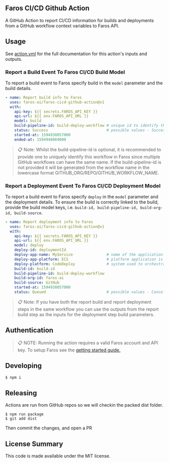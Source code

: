 ## Faros CI/CD Github Action

A GitHub Action to report CI/CD information for builds and deployments from a GitHub workflow
context variables to Faros API.

## Usage

See [action.yml](action.yml) for the full documentation for this action's inputs and outputs.

### Report a Build Event To Faros CI/CD Build Model

To report a build event to Faros specify build in the `model` parameter and the build details.

```yaml
- name: Report build info to Faros
  uses: faros-ai/faros-cicd-github-action@v1
  with:
    api-key: ${{ secrets.FAROS_API_KEY }}
    api-url: ${{ env.FAROS_API_URL }}
    model: build
    build-pipeline-id: build-deploy-workflow # unique id to identify the workflow running the build
    status: Success                          # possible values - Success, Failure, Cancelled otherwise defaults to Custom
    started-at: 1594938057000
    ended-at: 1594948069000
```

> :clipboard: Note: Whilst the build-pipeline-id is optional, it is recommended to provide one to uniquely identify this workflow in Faros since multiple GitHub workflows can have the same name. If the build-pipeline-id is not provided it will be generated from the workflow name in the lowercase format GITHUB_ORG/REPO/GITHUB_WORKFLOW_NAME.

### Report a Deployment Event To Faros CI/CD Deployment Model

To report a build event to Faros specify `deploy` in the `model` parameter and the deployment details. To ensure the build is correctly linked to the build, provide the build model keys, i.e. `build-id, build-pipeline-id, build-org-id, build-source`.

```yaml
- name: Report deployment info to Faros
  uses: faros-ai/faros-cicd-github-action@v1
  with:
    api-key: ${{ secrets.FAROS_API_KEY }}
    api-url: ${{ env.FAROS_API_URL }}
    model: deploy
    deploy-id: deploymentId
    deploy-app-name: MyService               # name of the application being deployed
    deploy-app-platform: ECS                 # platform application is deployed on
    deploy-platform: CodeDeploy              # system used to orchestrate the deployment
    build-id: build-id
    build-pipeline-id: build-deploy-workflow
    build-org-id: faros-ai
    build-source: GitHub
    started-at: 1594938057000
    status: Queued                           # possible values - Canceled, Failed, Queued, Running, Success
```

> :clipboard: Note: If you have both the report build and report deployment steps in the same workflow you can use the outputs from the report build step as the inputs for the deployment step build parameters.

## Authentication

> :clipboard: NOTE: Running the action requires a valid Faros account and
> API key. To setup Faros see the [getting started guide.](https://docs.faros.ai/#/?id=installation)

## Developing

```sh
$ npm i
```

## Releasing

Actions are run from GitHub repos so we will checkin the packed dist folder.

```
$ npm run package
$ git add dist
```

Then commit the changes, and open a PR

## License Summary

This code is made available under the MIT license.

